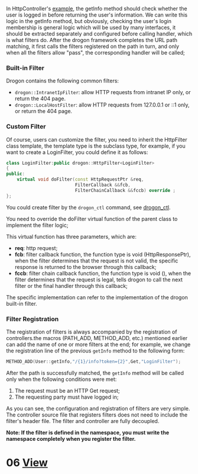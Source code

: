 In HttpController's [example](ENG-04-2-Controller-HttpController), the getInfo method should check whether the user is logged in before returning the user's information. We can write this logic in the getInfo method, but obviously, checking the user's login membership is general logic which will be used by many interfaces, it should be extracted separately and configured before calling handler, which is what filters do.
After the drogon framework completes the URL path matching, it first calls the filters registered on the path in turn, and only when all the filters allow "pass", the corresponding handler will be called;

### Built-in Filter

Drogon contains the following common filters:

* `drogon::IntranetIpFilter`: allow HTTP requests from intranet IP only, or return the 404 page.
* `drogon::LocalHostFilter`: allow HTTP requests from 127.0.0.1 or ::1 only, or return the 404 page.

### Custom Filter

Of course, users can customize the filter, you need to inherit the HttpFilter class template, the template type is the subclass type, for example, if you want to create a LoginFilter, you could define it as follows:

```c++
class LoginFilter:public drogon::HttpFilter<LoginFilter>
{
public:
    virtual void doFilter(const HttpRequestPtr &req,
                          FilterCallback &&fcb,
                          FilterChainCallback &&fccb) override ;
};
```
You could create filter by the `drogon_ctl` command, see [drogon_ctl](ENG-11-drogon_ctl-command#Filter-creation).

You need to override the doFilter virtual function of the parent class to implement the filter logic;

This virtual function has three parameters, which are:

* **req**: http request;
* **fcb**: filter callback function, the function type is void (HttpResponsePtr), when the filter determines that the request is not valid, the specific response is returned to the browser through this callback;
* **fccb**: filter chain callback function, the function type is void (), when the filter determines that the request is legal, tells drogon to call the next filter or the final handler through this callback;

The specific implementation can refer to the implementation of the drogon built-in filter.

### Filter Registration

The registration of filters is always accompanied by the registration of controllers.the macros (PATH_ADD, METHOD_ADD, etc.) mentioned earlier can add the name of one or more filters at the end; for example, we change the registration line of the previous `getInfo` method to the following form:

```c++
METHOD_ADD(User::getInfo,"/{1}/info?token={2}",Get,"LoginFilter");
```

After the path is successfully matched, the `getInfo` method will be called only when the following conditions were met: 

1. The request must be an HTTP Get request;
2. The requesting party must have logged in;

As you can see, the configuration and registration of filters are very simple. The controller source file that registers filters does not need to include the filter's header file. The filter and controller are fully decoupled.

**Note: If the filter is defined in the namespace, you must write the namespace completely when you register the filter.**

# 06 [View](ENG-06-View.md)
